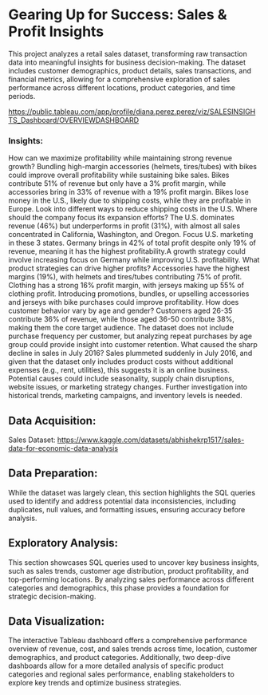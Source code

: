 # Gearing Up for Success: Sales & Profit Insights

This project analyzes a retail sales dataset, transforming raw transaction data into meaningful insights for business decision-making. The dataset includes customer demographics, product details, sales transactions, and financial metrics, allowing for a comprehensive exploration of sales performance across different locations, product categories, and time periods.

https://public.tableau.com/app/profile/diana.perez.perez/viz/SALESINSIGHTS_Dashboard/OVERVIEWDASHBOARD

### Insights:
How can we maximize profitability while maintaining strong revenue growth?
Bundling high-margin accessories (helmets, tires/tubes) with bikes could improve overall profitability while sustaining bike sales. Bikes contribute 51% of revenue but only have a 3% profit margin, while accessories bring in 33% of revenue with a 19% profit margin.
Bikes lose money in the U.S., likely due to shipping costs, while they are profitable in Europe. Look into different ways to reduce shipping costs in the U.S.
Where should the company focus its expansion efforts?
The U.S. dominates revenue (46%) but underperforms in profit (31%), with almost all sales concentrated in California, Washington, and Oregon. Focus U.S. marketing in these 3 states.
Germany brings in 42% of total profit despite only 19% of revenue, meaning it has the highest profitability.A growth strategy could involve increasing focus on Germany while improving U.S. profitability.
What product strategies can drive higher profits?
Accessories have the highest margins (19%), with helmets and tires/tubes contributing 75% of profit.
Clothing has a strong 16% profit margin, with jerseys making up 55% of clothing profit.
Introducing promotions, bundles, or upselling accessories and jerseys with bike purchases could improve profitability.
How does customer behavior vary by age and gender?
Customers aged 26-35 contribute 36% of revenue, while those aged 36-50 contribute 38%, making them the core target audience.
The dataset does not include purchase frequency per customer, but analyzing repeat purchases by age group could provide insight into customer retention.
What caused the sharp decline in sales in July 2016?
Sales plummeted suddenly in July 2016, and given that the dataset only includes product costs without additional expenses (e.g., rent, utilities), this suggests it is an online business. Potential causes could include seasonality, supply chain disruptions, website issues, or marketing strategy changes. Further investigation into historical trends, marketing campaigns, and inventory levels is needed.


## Data Acquisition:
Sales Dataset: https://www.kaggle.com/datasets/abhishekrp1517/sales-data-for-economic-data-analysis

## Data Preparation:
While the dataset was largely clean, this section highlights the SQL queries used to identify and address potential data inconsistencies, including duplicates, null values, and formatting issues, ensuring accuracy before analysis.

## Exploratory Analysis:
This section showcases SQL queries used to uncover key business insights, such as sales trends, customer age distribution, product profitability, and top-performing locations. By analyzing sales performance across different categories and demographics, this phase provides a foundation for strategic decision-making.

## Data Visualization:
The interactive Tableau dashboard offers a comprehensive performance overview of revenue, cost, and sales trends across time, location, customer demographics, and product categories. Additionally, two deep-dive dashboards allow for a more detailed analysis of specific product categories and regional sales performance, enabling stakeholders to explore key trends and optimize business strategies. 

